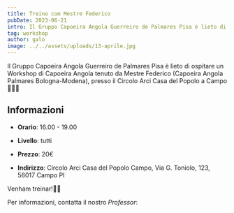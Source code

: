 ```yaml
---
title: Treino com Mestre Federico
pubDate: 2023-06-21
intro: Il Gruppo Capoeira Angola Guerreiro de Palmares Pisa è lieto di ospitare un Workshop di Capoeira Angola tenuto da Mestre Federico (Capoeira Angola Palmares Bologna-Modena), presso il Circolo Arci Casa del Popolo a Campo 🤸🏻‍♂️
tag: workshop
author: galo
image: ../../assets/uploads/13-aprile.jpg
---
```


Il Gruppo Capoeira Angola Guerreiro de Palmares Pisa è lieto di ospitare un Workshop di Capoeira Angola tenuto da Mestre Federico (Capoeira Angola Palmares Bologna-Modena), presso il Circolo Arci Casa del Popolo a Campo 🤸🏻‍♂️

## Informazioni

-   **Orario**: 16.00 - 19.00

-   **Livello**: tutti

-   **Prezzo**: 20€

-   **Indirizzo**: Circolo Arci Casa del Popolo Campo, Via G. Toniolo, 123, 56017 Campo PI

Venham treinar!💚💛

Per informazioni, contatta il nostro _Professor_:
